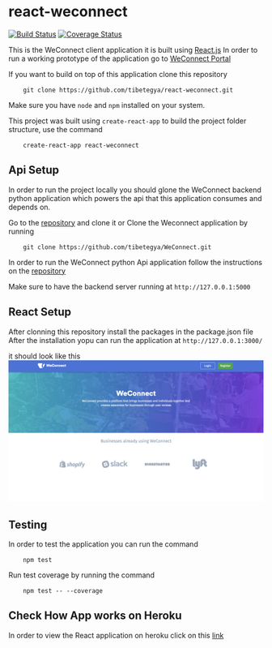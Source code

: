 # react-weconnect

[![Build Status](https://travis-ci.org/tibetegya/react-weconnect.svg?branch=develop)](https://travis-ci.org/tibetegya/react-weconnect)
[![Coverage Status](https://coveralls.io/repos/github/tibetegya/react-weconnect/badge.svg?branch=develop)](https://coveralls.io/github/tibetegya/react-weconnect?branch=develop)

This is the WeConnect client application it is built using [React.js](https://reactjs.org/)
In order to run a working prototype of the application go to [WeConnect Portal](https://react-weconnect.herokuapp.com/)

If you want to build on top of this application clone this repository

```
    git clone https://github.com/tibetegya/react-weconnect.git
```

Make sure you have `node` and `npm` installed on your system.

This project was built using `create-react-app` to build the project folder structure, use the command

```
    create-react-app react-weconnect
```

## Api Setup
In order to run the project locally you should glone the WeConnect backend python application which 
powers the api that this application consumes and depends on. 

Go to the [repository](https://github.com/tibetegya/WeConnect) and clone it or Clone the Weconnect application by running 

```
    git clone https://github.com/tibetegya/WeConnect.git
```

In order to run the WeConnect python Api application follow the instructions on the [repository](https://github.com/tibetegya/WeConnect) 

Make sure to have the backend server running at `http://127.0.0.1:5000`

## React Setup

After clonning this repository install the packages in the package.json file
After the installation yopu can run the application at `http://127.0.0.1:3000/`

it should look like this
![UI](./src/assets/weconnectui.png)


## Testing

In order to test the application you can run the command 

```
    npm test
```

Run test coverage by running the command 

```
    npm test -- --coverage
```
## Check How App works on Heroku

In order to view the React application on heroku click on this [link](https://react-weconnect.herokuapp.com/)
